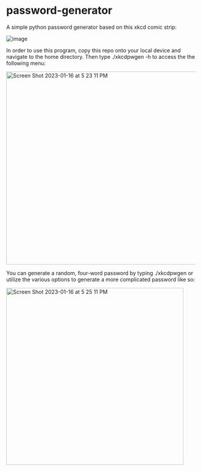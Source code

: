 # password-generator
A simple python password generator based on this xkcd comic strip:

![image](https://user-images.githubusercontent.com/82423266/212772208-df6a4a3d-037d-44c8-84fc-07bd4d52b730.png)

In order to use this program, copy this repo onto your local device and navigate to the home directory. Then type ./xkcdpwgen -h to access the the following menu:

<img width="514" alt="Screen Shot 2023-01-16 at 5 23 11 PM" src="https://user-images.githubusercontent.com/82423266/212774004-70d5a3b6-421e-4af1-8519-8f16db842b7a.png">

You can generate a random, four-word password by typing ./xkcdpwgen or utilize the various options to generate a more complicated password like so:

<img width="471" alt="Screen Shot 2023-01-16 at 5 25 11 PM" src="https://user-images.githubusercontent.com/82423266/212774234-9b5de3f9-70e1-496a-a071-feeb796df2e6.png">
